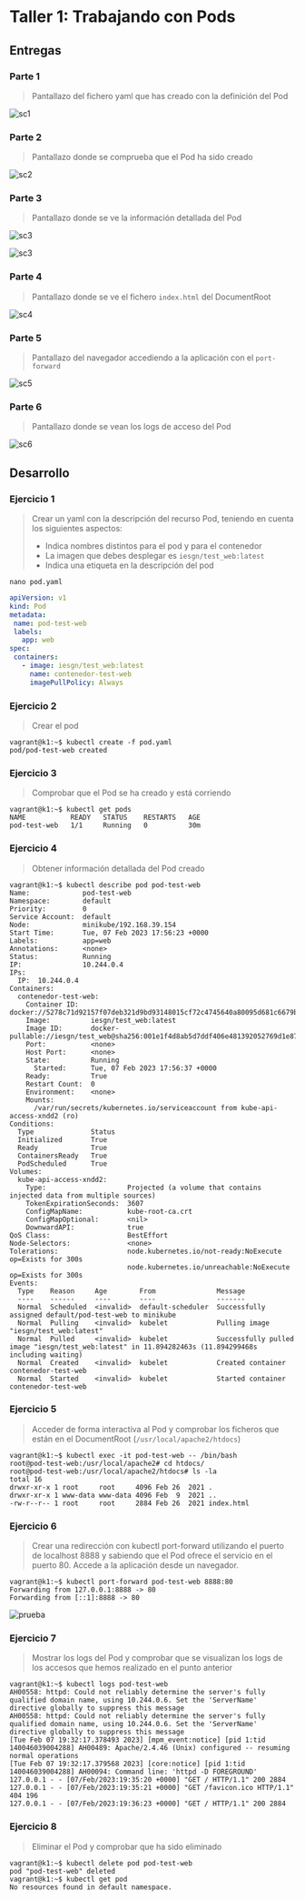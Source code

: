 # Taller 1: Trabajando con Pods

## Entregas

### Parte 1

> Pantallazo del fichero yaml que has creado con la definición del Pod

![sc1](https://i.imgur.com/GA49pxO.png)

### Parte 2

> Pantallazo donde se comprueba que el Pod ha sido creado

![sc2](https://i.imgur.com/QtIGVpZ.png)

### Parte 3

> Pantallazo donde se ve la información detallada del Pod

![sc3](https://i.imgur.com/s0t0oFb.png)

![sc3](https://i.imgur.com/TGFK0wA.png)

### Parte 4

> Pantallazo donde se ve el fichero `index.html` del DocumentRoot

![sc4](https://i.imgur.com/F89km4X.png)

### Parte 5

> Pantallazo del navegador accediendo a la aplicación con el `port-forward`

![sc5](https://i.imgur.com/DSSQmv5.png)

### Parte 6

> Pantallazo donde se vean los logs de acceso del Pod

![sc6](https://i.imgur.com/gD9kVgo.png)

## Desarrollo

### Ejercicio 1

> Crear un yaml con la descripción del recurso Pod, teniendo en cuenta los siguientes aspectos:
>
>- Indica nombres distintos para el pod y para el contenedor
>- La imagen que debes desplegar es `iesgn/test_web:latest`
>- Indica una etiqueta en la descripción del pod

```shell
nano pod.yaml
```

```yaml
apiVersion: v1
kind: Pod
metadata:
 name: pod-test-web
 labels:
   app: web
spec:
 containers:
   - image: iesgn/test_web:latest
     name: contenedor-test-web
     imagePullPolicy: Always
```

### Ejercicio 2

> Crear el pod

```shell
vagrant@k1:~$ kubectl create -f pod.yaml
pod/pod-test-web created
```

### Ejercicio 3

> Comprobar que el Pod se ha creado y está corriendo

```shell
vagrant@k1:~$ kubectl get pods
NAME           READY   STATUS    RESTARTS   AGE
pod-test-web   1/1     Running   0          30m
```

### Ejercicio 4

> Obtener información detallada del Pod creado

```shell
vagrant@k1:~$ kubectl describe pod pod-test-web
Name:             pod-test-web
Namespace:        default
Priority:         0
Service Account:  default
Node:             minikube/192.168.39.154
Start Time:       Tue, 07 Feb 2023 17:56:23 +0000
Labels:           app=web
Annotations:      <none>
Status:           Running
IP:               10.244.0.4
IPs:
  IP:  10.244.0.4
Containers:
  contenedor-test-web:
    Container ID:   docker://5278c71d92157f07deb321d9bd93148015cf72c4745640a80095d681c6679be3
    Image:          iesgn/test_web:latest
    Image ID:       docker-pullable://iesgn/test_web@sha256:001e1f4d8ab5d7ddf406e481392052769d1e87bdcce672fc6b91cdf3ec136886
    Port:           <none>
    Host Port:      <none>
    State:          Running
      Started:      Tue, 07 Feb 2023 17:56:37 +0000
    Ready:          True
    Restart Count:  0
    Environment:    <none>
    Mounts:
      /var/run/secrets/kubernetes.io/serviceaccount from kube-api-access-xndd2 (ro)
Conditions:
  Type              Status
  Initialized       True 
  Ready             True 
  ContainersReady   True 
  PodScheduled      True 
Volumes:
  kube-api-access-xndd2:
    Type:                    Projected (a volume that contains injected data from multiple sources)
    TokenExpirationSeconds:  3607
    ConfigMapName:           kube-root-ca.crt
    ConfigMapOptional:       <nil>
    DownwardAPI:             true
QoS Class:                   BestEffort
Node-Selectors:              <none>
Tolerations:                 node.kubernetes.io/not-ready:NoExecute op=Exists for 300s
                             node.kubernetes.io/unreachable:NoExecute op=Exists for 300s
Events:
  Type    Reason     Age        From               Message
  ----    ------     ----       ----               -------
  Normal  Scheduled  <invalid>  default-scheduler  Successfully assigned default/pod-test-web to minikube
  Normal  Pulling    <invalid>  kubelet            Pulling image "iesgn/test_web:latest"
  Normal  Pulled     <invalid>  kubelet            Successfully pulled image "iesgn/test_web:latest" in 11.894282463s (11.894299468s including waiting)
  Normal  Created    <invalid>  kubelet            Created container contenedor-test-web
  Normal  Started    <invalid>  kubelet            Started container contenedor-test-web
```

### Ejercicio 5

> Acceder de forma interactiva al Pod y comprobar los ficheros que están en el DocumentRoot (`/usr/local/apache2/htdocs`)

```shell
vagrant@k1:~$ kubectl exec -it pod-test-web -- /bin/bash
root@pod-test-web:/usr/local/apache2# cd htdocs/
root@pod-test-web:/usr/local/apache2/htdocs# ls -la
total 16
drwxr-xr-x 1 root     root     4096 Feb 26  2021 .
drwxr-xr-x 1 www-data www-data 4096 Feb  9  2021 ..
-rw-r--r-- 1 root     root     2884 Feb 26  2021 index.html
```

### Ejercicio 6

> Crear una redirección con kubectl port-forward utilizando el puerto de localhost 8888 y sabiendo que el Pod ofrece el servicio en el puerto 80. Accede a la aplicación desde un navegador.

```shell
vagrant@k1:~$ kubectl port-forward pod-test-web 8888:80
Forwarding from 127.0.0.1:8888 -> 80
Forwarding from [::1]:8888 -> 80
```

![prueba](https://i.imgur.com/DSSQmv5.png)

### Ejercicio 7

> Mostrar los logs del Pod y comprobar que se visualizan los logs de los accesos que hemos realizado en el punto anterior

```shell
vagrant@k1:~$ kubectl logs pod-test-web
AH00558: httpd: Could not reliably determine the server's fully qualified domain name, using 10.244.0.6. Set the 'ServerName' directive globally to suppress this message
AH00558: httpd: Could not reliably determine the server's fully qualified domain name, using 10.244.0.6. Set the 'ServerName' directive globally to suppress this message
[Tue Feb 07 19:32:17.378493 2023] [mpm_event:notice] [pid 1:tid 140046039004288] AH00489: Apache/2.4.46 (Unix) configured -- resuming normal operations
[Tue Feb 07 19:32:17.379568 2023] [core:notice] [pid 1:tid 140046039004288] AH00094: Command line: 'httpd -D FOREGROUND'
127.0.0.1 - - [07/Feb/2023:19:35:20 +0000] "GET / HTTP/1.1" 200 2884
127.0.0.1 - - [07/Feb/2023:19:35:21 +0000] "GET /favicon.ico HTTP/1.1" 404 196
127.0.0.1 - - [07/Feb/2023:19:36:23 +0000] "GET / HTTP/1.1" 200 2884
```

### Ejercicio 8

> Eliminar el Pod y comprobar que ha sido eliminado

```shell
vagrant@k1:~$ kubectl delete pod pod-test-web
pod "pod-test-web" deleted
vagrant@k1:~$ kubectl get pod
No resources found in default namespace.
```
